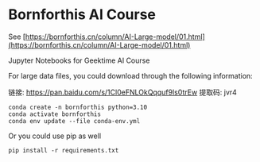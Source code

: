 # Bornforthis AI Course

See [https://bornforthis.cn/column/AI-Large-model/01.html](https://bornforthis.cn/column/AI-Large-model/01.html)

Jupyter Notebooks for Geektime AI Course

For large data files, you could download through the following information:

链接: https://pan.baidu.com/s/1Cl0eFNLOkQqquf9ls0trEw 提取码: jvr4

```
conda create -n bornforthis python=3.10
conda activate bornforthis
conda env update --file conda-env.yml
```


Or you could use pip as well
```
pip install -r requirements.txt
```
